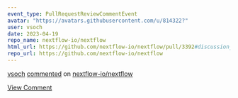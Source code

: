 ```yaml
---
event_type: PullRequestReviewCommentEvent
avatar: "https://avatars.githubusercontent.com/u/814322?"
user: vsoch
date: 2023-04-19
repo_name: nextflow-io/nextflow
html_url: https://github.com/nextflow-io/nextflow/pull/3392#discussion_r1171858194
repo_url: https://github.com/nextflow-io/nextflow
---
```


<a href='https://github.com/vsoch' target='_blank'>vsoch</a> <a href='https://github.com/nextflow-io/nextflow/pull/3392#discussion_r1171858194' target='_blank'>commented</a> on <a href='https://github.com/nextflow-io/nextflow' target='_blank'>nextflow-io/nextflow</a>

<a href='https://github.com/nextflow-io/nextflow/pull/3392#discussion_r1171858194' target='_blank'>View Comment</a>